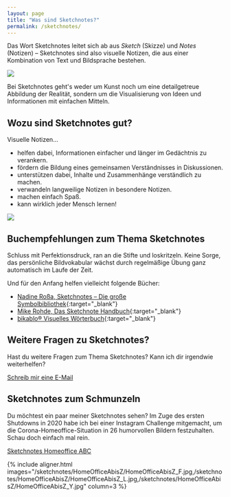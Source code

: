 ```yaml
---
layout: page
title: "Was sind Sketchnotes?"
permalink: /sketchnotes/
---
```


Das Wort Sketchnotes leitet sich ab aus *Sketch* (Skizze) und *Notes* (Notizen) –
Sketchnotes sind also visuelle Notizen, die aus einer Kombination von Text und
Bildsprache bestehen.

![]({{site.baseurl}}/assets/img/sketchnotes/sketchnotes-ideen.jpg)

Bei Sketchnotes geht's weder um Kunst noch um eine detailgetreue Abbildung der
Realität, sondern um die Visualisierung von Ideen und Informationen mit
einfachen Mitteln.

## Wozu sind Sketchnotes gut?

Visuelle Notizen...

- helfen dabei, Informationen einfacher und länger im Gedächtnis zu verankern.
- fördern die Bildung eines gemeinsamen Verständnisses in Diskussionen.
- unterstützen dabei, Inhalte und Zusammenhänge verständlich zu machen.
- verwandeln langweilige Notizen in besondere Notizen.
- machen einfach Spaß.
- kann wirklich jeder Mensch lernen!

![]({{site.baseurl}}/assets/img/sketchnotes/sketchnotes-wozu.jpg)

## Buchempfehlungen zum Thema Sketchnotes

Schluss mit Perfektionsdruck, ran an die Stifte und loskritzeln. Keine Sorge,
das persönliche Bildvokabular wächst durch regelmäßige Übung ganz automatisch im
Laufe der Zeit.

Und für den Anfang helfen vielleicht folgende Bücher:

- [Nadine Roßa, Sketchnotes – Die große Symbolbibliothek](https://www.topp-kreativ.de/sketchnotes.-die-grosse-symbol-bibliothek-8389?awc=16927_1612031527_7588b7c30250444343290e783a15b5b3){:target="\_blank"}
- [Mike Rohde, Das Sketchnote Handbuch](https://www.hugendubel.de/de/buch_kartoniert/mike_rohde-das_sketchnote_handbuch-21469734-produkt-details.html){:target="\_blank"}
- [bikablo® Visuelles Wörterbuch](https://de.neuland.com/literatur/fachbuecher/bikablo-2.0.html){:target="\_blank"}

## Weitere Fragen zu Sketchnotes?

Hast du weitere Fragen zum Thema Sketchnotes? Kann ich dir irgendwie
weiterhelfen?

<a class="button" href="mailto:{{ site.data.social.email_address }}">
  <i class="fa fa-envelope-o fa-fw"></i> Schreib mir eine E-Mail
</a>

## Sketchnotes zum Schmunzeln

Du möchtest ein paar meiner Sketchnotes sehen? Im Zuge des ersten Shutdowns in
2020 habe ich bei einer Instagram Challenge mitgemacht, um die
Corona-Homeoffice-Situation in 26 humorvollen Bildern festzuhalten. Schau doch
einfach mal rein.

<a class="button" href="https://www.gedankenshift.de/perspektive/2020/12/23/rueckblick-corona-jahr-2020-im-home-office.html" target="_blank">
  <i class="fa fa-pencil-square-o fa-fw"></i> Sketchnotes Homeoffice ABC
</a>

{% include aligner.html images="/sketchnotes/HomeOfficeAbisZ/HomeOfficeAbisZ_F.jpg,/sketchnotes/HomeOfficeAbisZ/HomeOfficeAbisZ_L.jpg,/sketchnotes/HomeOfficeAbisZ/HomeOfficeAbisZ_Y.jpg" column=3 %}
